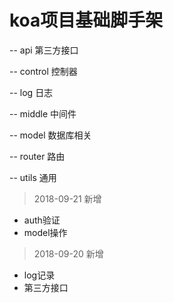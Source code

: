 # koa项目基础脚手架

-- api 第三方接口

-- control 控制器

-- log 日志

-- middle 中间件

-- model 数据库相关

-- router 路由

-- utils 通用

> 2018-09-21 新增
* auth验证
* model操作

> 2018-09-20 新增
* log记录
* 第三方接口